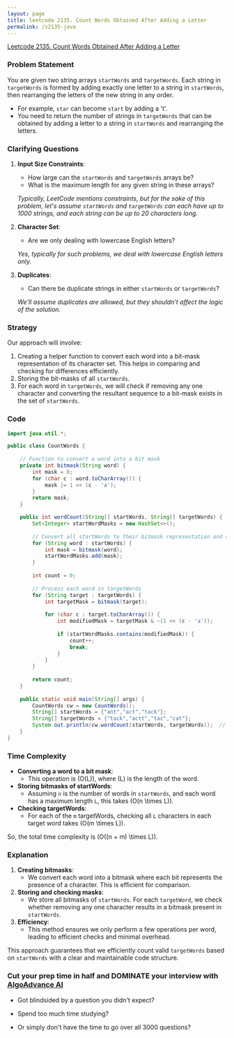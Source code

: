 ```yaml
---
layout: page
title: leetcode 2135. Count Words Obtained After Adding a Letter
permalink: /s2135-java
---
```

[Leetcode 2135. Count Words Obtained After Adding a Letter](https://algoadvance.github.io/algoadvance/l2135)
### Problem Statement
You are given two string arrays `startWords` and `targetWords`. Each string in `targetWords` is formed by adding exactly one letter to a string in `startWords`, then rearranging the letters of the new string in any order.

- For example, `star` can become `start` by adding a 't'.
- You need to return the number of strings in `targetWords` that can be obtained by adding a letter to a string in `startWords` and rearranging the letters.

### Clarifying Questions
1. **Input Size Constraints**: 
   - How large can the `startWords` and `targetWords` arrays be?
   - What is the maximum length for any given string in these arrays?
   
   *Typically, LeetCode mentions constraints, but for the sake of this problem, let's assume `startWords` and `targetWords` can each have up to 1000 strings, and each string can be up to 20 characters long.*

2. **Character Set**:
   - Are we only dealing with lowercase English letters?
   
   *Yes, typically for such problems, we deal with lowercase English letters only.*

3. **Duplicates**:
   - Can there be duplicate strings in either `startWords` or `targetWords`?
   
   *We'll assume duplicates are allowed, but they shouldn't affect the logic of the solution.*

### Strategy
Our approach will involve:
1. Creating a helper function to convert each word into a bit-mask representation of its character set. This helps in comparing and checking for differences efficiently.
2. Storing the bit-masks of all `startWords`.
3. For each word in `targetWords`, we will check if removing any one character and converting the resultant sequence to a bit-mask exists in the set of `startWords`.

### Code
```java
import java.util.*;

public class CountWords {
    
    // Function to convert a word into a bit mask
    private int bitmask(String word) {
        int mask = 0;
        for (char c : word.toCharArray()) {
            mask |= 1 << (c - 'a');
        }
        return mask;
    }

    public int wordCount(String[] startWords, String[] targetWords) {
        Set<Integer> startWordMasks = new HashSet<>();
        
        // Convert all startWords to their bitmask representation and store in a set
        for (String word : startWords) {
            int mask = bitmask(word);
            startWordMasks.add(mask);
        }
        
        int count = 0;
        
        // Process each word in targetWords
        for (String target : targetWords) {
            int targetMask = bitmask(target);
            
            for (char c : target.toCharArray()) {
                int modifiedMask = targetMask & ~(1 << (c - 'a'));
                
                if (startWordMasks.contains(modifiedMask)) {
                    count++;
                    break;
                }
            }
        }
        
        return count;
    }
    
    public static void main(String[] args) {
        CountWords cw = new CountWords();
        String[] startWords = {"ant","act","tack"};
        String[] targetWords = {"tack","actt","tac","cat"};
        System.out.println(cw.wordCount(startWords, targetWords));  // Output: 2
    }
}
```

### Time Complexity
- **Converting a word to a bit mask**: 
  - This operation is \(O(L)\), where \(L\) is the length of the word.
- **Storing bitmasks of startWords**: 
  - Assuming `n` is the number of words in `startWords`, and each word has a maximum length `L`, this takes \(O(n \times L)\).
- **Checking targetWords**:
  - For each of the `m` targetWords, checking all `L` characters in each target word takes \(O(m \times L)\).
  
So, the total time complexity is \(O((n + m) \times L)\).

### Explanation
1. **Creating bitmasks**: 
   - We convert each word into a bitmask where each bit represents the presence of a character. This is efficient for comparison.
2. **Storing and checking masks**: 
   - We store all bitmasks of `startWords`. For each `targetWord`, we check whether removing any one character results in a bitmask present in `startWords`.
3. **Efficiency**: 
   - This method ensures we only perform a few operations per word, leading to efficient checks and minimal overhead.

This approach guarantees that we efficiently count valid `targetWords` based on `startWords` with a clear and maintainable code structure.


### Cut your prep time in half and DOMINATE your interview with [AlgoAdvance AI](https://algoAdvance.com)

- Got blindsided by a question you didn't expect?

- Spend too much time studying?

- Or simply don't have the time to go over all 3000 questions?

